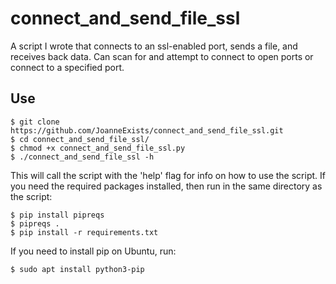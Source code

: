# connect_and_send_file_ssl
A script I wrote that connects to an ssl-enabled port, sends a file, and receives back data. Can scan for and attempt to connect to open ports or connect to a specified port.
## Use
```
$ git clone https://github.com/JoanneExists/connect_and_send_file_ssl.git
$ cd connect_and_send_file_ssl/
$ chmod +x connect_and_send_file_ssl.py
$ ./connect_and_send_file_ssl -h
```
This will call the script with the 'help' flag for info on how to use the script.
If you need the required packages installed, then run in the same directory as the script:
```
$ pip install pipreqs
$ pipreqs .
$ pip install -r requirements.txt
```
If you need to install pip on Ubuntu, run:
```
$ sudo apt install python3-pip
```
